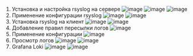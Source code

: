 1. Установка и настройка rsyslog на сервере
   ![image](https://github.com/slavastrybak/TOIB/assets/70744558/6f0317b2-09d0-4ae1-906f-76a3cae2a9dc)
   ![image](https://github.com/slavastrybak/TOIB/assets/70744558/88487313-6396-4c28-8646-f0e38416a502)
   ![image](https://github.com/slavastrybak/TOIB/assets/70744558/33301b28-2bf1-4814-b5f1-c40e7ef2fa9e)
2. Применение конфигурации rsyslog
   ![image](https://github.com/slavastrybak/TOIB/assets/70744558/e2d6aebc-1a7c-4f58-a791-72410f6c2177)
   ![image](https://github.com/slavastrybak/TOIB/assets/70744558/3a72dbba-8e45-445d-9358-8a5e14490ad3)
3. Установка rsyslog на клиент
   ![image](https://github.com/slavastrybak/TOIB/assets/70744558/598750e7-71c0-48ad-9e94-f3b5401600cd)
   ![image](https://github.com/slavastrybak/TOIB/assets/70744558/84c5f5b2-d48b-4f02-8095-8212988fbc11)
4. Добавление правил пересылки логов
   ![image](https://github.com/slavastrybak/TOIB/assets/70744558/3cbd5e8a-f5e9-462f-bad6-7b1c23e7f15b)
5. Применение конфигурации
   ![image](https://github.com/slavastrybak/TOIB/assets/70744558/cf98b834-9c99-4eb7-a9e1-ed07421e1ed5)
6. Просмотр логов
   ![image](https://github.com/slavastrybak/TOIB/assets/70744558/1f6038ea-061b-455c-a16c-d85488d3a19c)
   ![image](https://github.com/slavastrybak/TOIB/assets/70744558/6bfabad0-cfa9-437d-bbf1-7c80e6a0cadf)
7. Grafana Loki
   ![image](https://github.com/slavastrybak/TOIB/assets/70744558/72bc709b-cef5-42f8-8e2f-963ca5fc8098)
   ![image](https://github.com/slavastrybak/TOIB/assets/70744558/76c291b6-8a8b-42c0-9535-379735743c60)
   
   
